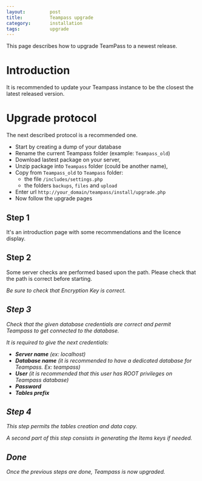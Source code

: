 ```yaml
---
layout: 		post
title: 			Teampass upgrade
category: 		installation
tags:			upgrade
---
```


<p class="message">
    This page describes how to upgrade TeamPass to a newest release.
</p>
<span class="linkmore"></span>

# Introduction

It is recommended to update your Teampass instance to be the closest the latest released version.

# Upgrade protocol

The next described protocol is a recommended one.

* Start by creating a dump of your database
* Rename the current Teampass folder (example: `Teampass_old`)
* Download lastest package on your server,
* Unzip package into `Teampass` folder (could be another name),
* Copy from `Teampass_old` to `Teampass` folder:
   * the file `/includes/settings.php`
   * the folders `backups`, `files` and `upload`
* Enter url `http://your_domain/teampass/install/upgrade.php`
* Now follow the upgrade pages

## Step 1

It's an introduction page with some recommendations and the licence display.

## Step 2

Some server checks are performed based upon the path. Please check that the path is correct before starting.

<i class="fa fa-bullhorn" style="margin-right:10px;"> Be sure to check that Encryption Key is correct.

## Step 3

Check that the given database credentials are correct and permit Teampass to get connected to the database.

It is required to give the next credentials:

- **Server name** (ex: localhost)
- **Database name** (it is recommended to have a dedicated database for Teampass. Ex: teampass)
- **User** (it is recommended that this user has ROOT privileges on Teampass database) 
- **Password**
- **Tables prefix**

## Step 4

This step permits the tables creation and data copy.

A second part of this step consists in generating the Items keys if needed.

## Done

Once the previous steps are done, Teampass is now upgraded.